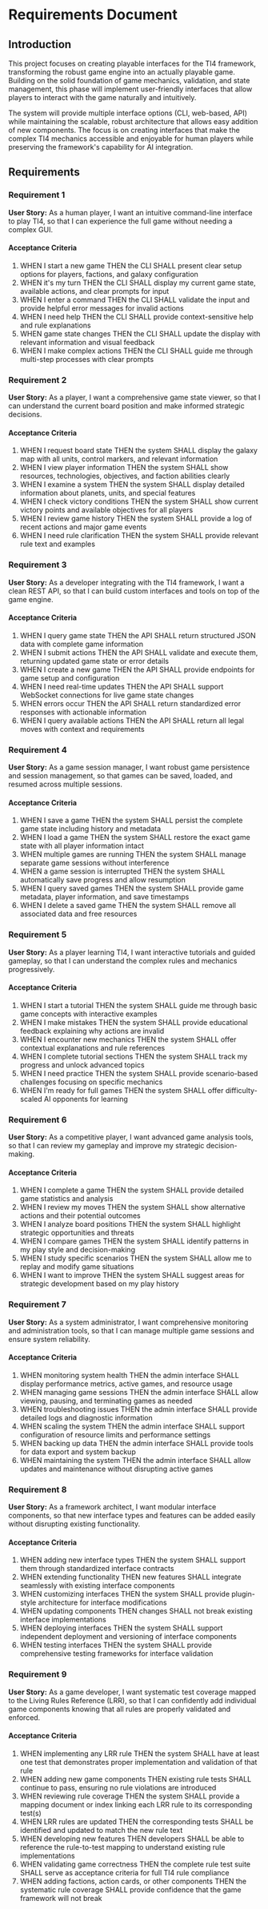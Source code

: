 # Requirements Document

## Introduction

This project focuses on creating playable interfaces for the TI4 framework, transforming the robust game engine into an actually playable game. Building on the solid foundation of game mechanics, validation, and state management, this phase will implement user-friendly interfaces that allow players to interact with the game naturally and intuitively.

The system will provide multiple interface options (CLI, web-based, API) while maintaining the scalable, robust architecture that allows easy addition of new components. The focus is on creating interfaces that make the complex TI4 mechanics accessible and enjoyable for human players while preserving the framework's capability for AI integration.

## Requirements

### Requirement 1

**User Story:** As a human player, I want an intuitive command-line interface to play TI4, so that I can experience the full game without needing a complex GUI.

#### Acceptance Criteria

1. WHEN I start a new game THEN the CLI SHALL present clear setup options for players, factions, and galaxy configuration
2. WHEN it's my turn THEN the CLI SHALL display my current game state, available actions, and clear prompts for input
3. WHEN I enter a command THEN the CLI SHALL validate the input and provide helpful error messages for invalid actions
4. WHEN I need help THEN the CLI SHALL provide context-sensitive help and rule explanations
5. WHEN game state changes THEN the CLI SHALL update the display with relevant information and visual feedback
6. WHEN I make complex actions THEN the CLI SHALL guide me through multi-step processes with clear prompts

### Requirement 2

**User Story:** As a player, I want a comprehensive game state viewer, so that I can understand the current board position and make informed strategic decisions.

#### Acceptance Criteria

1. WHEN I request board state THEN the system SHALL display the galaxy map with all units, control markers, and relevant information
2. WHEN I view player information THEN the system SHALL show resources, technologies, objectives, and faction abilities clearly
3. WHEN I examine a system THEN the system SHALL display detailed information about planets, units, and special features
4. WHEN I check victory conditions THEN the system SHALL show current victory points and available objectives for all players
5. WHEN I review game history THEN the system SHALL provide a log of recent actions and major game events
6. WHEN I need rule clarification THEN the system SHALL provide relevant rule text and examples

### Requirement 3

**User Story:** As a developer integrating with the TI4 framework, I want a clean REST API, so that I can build custom interfaces and tools on top of the game engine.

#### Acceptance Criteria

1. WHEN I query game state THEN the API SHALL return structured JSON data with complete game information
2. WHEN I submit actions THEN the API SHALL validate and execute them, returning updated game state or error details
3. WHEN I create a new game THEN the API SHALL provide endpoints for game setup and configuration
4. WHEN I need real-time updates THEN the API SHALL support WebSocket connections for live game state changes
5. WHEN errors occur THEN the API SHALL return standardized error responses with actionable information
6. WHEN I query available actions THEN the API SHALL return all legal moves with context and requirements

### Requirement 4

**User Story:** As a game session manager, I want robust game persistence and session management, so that games can be saved, loaded, and resumed across multiple sessions.

#### Acceptance Criteria

1. WHEN I save a game THEN the system SHALL persist the complete game state including history and metadata
2. WHEN I load a game THEN the system SHALL restore the exact game state with all player information intact
3. WHEN multiple games are running THEN the system SHALL manage separate game sessions without interference
4. WHEN a game session is interrupted THEN the system SHALL automatically save progress and allow resumption
5. WHEN I query saved games THEN the system SHALL provide game metadata, player information, and save timestamps
6. WHEN I delete a saved game THEN the system SHALL remove all associated data and free resources

### Requirement 5

**User Story:** As a player learning TI4, I want interactive tutorials and guided gameplay, so that I can understand the complex rules and mechanics progressively.

#### Acceptance Criteria

1. WHEN I start a tutorial THEN the system SHALL guide me through basic game concepts with interactive examples
2. WHEN I make mistakes THEN the system SHALL provide educational feedback explaining why actions are invalid
3. WHEN I encounter new mechanics THEN the system SHALL offer contextual explanations and rule references
4. WHEN I complete tutorial sections THEN the system SHALL track my progress and unlock advanced topics
5. WHEN I need practice THEN the system SHALL provide scenario-based challenges focusing on specific mechanics
6. WHEN I'm ready for full games THEN the system SHALL offer difficulty-scaled AI opponents for learning

### Requirement 6

**User Story:** As a competitive player, I want advanced game analysis tools, so that I can review my gameplay and improve my strategic decision-making.

#### Acceptance Criteria

1. WHEN I complete a game THEN the system SHALL provide detailed game statistics and analysis
2. WHEN I review my moves THEN the system SHALL show alternative actions and their potential outcomes
3. WHEN I analyze board positions THEN the system SHALL highlight strategic opportunities and threats
4. WHEN I compare games THEN the system SHALL identify patterns in my play style and decision-making
5. WHEN I study specific scenarios THEN the system SHALL allow me to replay and modify game situations
6. WHEN I want to improve THEN the system SHALL suggest areas for strategic development based on my play history

### Requirement 7

**User Story:** As a system administrator, I want comprehensive monitoring and administration tools, so that I can manage multiple game sessions and ensure system reliability.

#### Acceptance Criteria

1. WHEN monitoring system health THEN the admin interface SHALL display performance metrics, active games, and resource usage
2. WHEN managing game sessions THEN the admin interface SHALL allow viewing, pausing, and terminating games as needed
3. WHEN troubleshooting issues THEN the admin interface SHALL provide detailed logs and diagnostic information
4. WHEN scaling the system THEN the admin interface SHALL support configuration of resource limits and performance settings
5. WHEN backing up data THEN the admin interface SHALL provide tools for data export and system backup
6. WHEN maintaining the system THEN the admin interface SHALL allow updates and maintenance without disrupting active games

### Requirement 8

**User Story:** As a framework architect, I want modular interface components, so that new interface types and features can be added easily without disrupting existing functionality.

#### Acceptance Criteria

1. WHEN adding new interface types THEN the system SHALL support them through standardized interface contracts
2. WHEN extending functionality THEN new features SHALL integrate seamlessly with existing interface components
3. WHEN customizing interfaces THEN the system SHALL provide plugin-style architecture for interface modifications
4. WHEN updating components THEN changes SHALL not break existing interface implementations
5. WHEN deploying interfaces THEN the system SHALL support independent deployment and versioning of interface components
6. WHEN testing interfaces THEN the system SHALL provide comprehensive testing frameworks for interface validation

### Requirement 9

**User Story:** As a game developer, I want systematic test coverage mapped to the Living Rules Reference (LRR), so that I can confidently add individual game components knowing that all rules are properly validated and enforced.

#### Acceptance Criteria

1. WHEN implementing any LRR rule THEN the system SHALL have at least one test that demonstrates proper implementation and validation of that rule
2. WHEN adding new game components THEN existing rule tests SHALL continue to pass, ensuring no rule violations are introduced
3. WHEN reviewing rule coverage THEN the system SHALL provide a mapping document or index linking each LRR rule to its corresponding test(s)
4. WHEN LRR rules are updated THEN the corresponding tests SHALL be identified and updated to match the new rule text
5. WHEN developing new features THEN developers SHALL be able to reference the rule-to-test mapping to understand existing rule implementations
6. WHEN validating game correctness THEN the complete rule test suite SHALL serve as acceptance criteria for full TI4 rule compliance
7. WHEN adding factions, action cards, or other components THEN the systematic rule coverage SHALL provide confidence that the game framework will not break